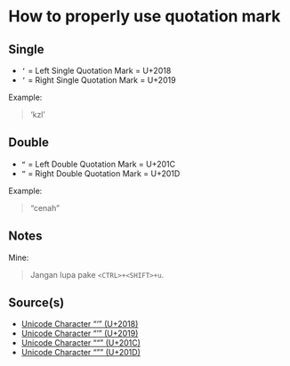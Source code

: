 # How to properly use quotation mark

## Single

- `‘` = Left Single Quotation Mark = U+2018
- `’` = Right Single Quotation Mark = U+2019

Example:
> ‘kzl’

## Double

- `“` = Left Double Quotation Mark = U+201C
- `”` = Right Double Quotation Mark = U+201D

Example:
> “cenah”

## Notes

Mine:
> Jangan lupa pake `<CTRL>+<SHIFT>+u`.

## Source(s)

- [Unicode Character “‘” (U+2018)](https://www.compart.com/en/unicode/U+2018)
- [Unicode Character “’” (U+2019)](https://www.compart.com/en/unicode/U+2019)
- [Unicode Character ““” (U+201C)](https://www.compart.com/en/unicode/U+201C)
- [Unicode Character “”” (U+201D)](https://www.compart.com/en/unicode/U+201D)
